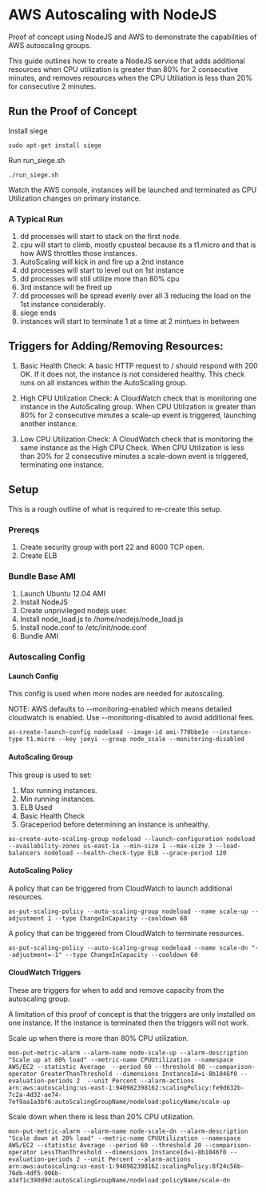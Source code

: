 # AWS Autoscaling with NodeJS

Proof of concept using NodeJS and AWS to demonstrate the capabilities of AWS autoscaling groups.

This guide outlines how to create a NodeJS service that adds additional resources when CPU utilization is greater than 80% for 2 consecutive minutes, and removes resources when the CPU Utiliation is less than 20% for consecutive 2 minutes.

## Run the Proof of Concept

Install siege
```
sudo apt-get install siege
```

Run run_siege.sh
```
./run_siege.sh
```

Watch the AWS console, instances will be launched and terminated as CPU Utilization changes on primary instance.

### A Typical Run

1. dd processes will start to stack on the first node.
2. cpu will start to climb, mostly cpusteal because its a t1.micro and that is how AWS throttles those instances.
3. AutoScaling will kick in and fire up a 2nd instance
4. dd processes will start to level out on 1st instance
5. dd processes will still utilize more than 80% cpu
6. 3rd instance will be fired up
7. dd processes will be spread evenly over all 3 reducing the load on the 1st instance considerably.
8. siege ends
9. instances will start to terminate 1 at a time at 2 mintues in between

## Triggers for Adding/Removing Resources:
1. Basic Health Check: A basic HTTP request to / should respond with 200 OK. If it does not, the instance is not considered healthy. This check runs on all instances within the AutoScaling group.

2. High CPU Utilization Check: A CloudWatch check that is monitoring one instance in the AutoScaling group. When CPU Utilization is greater than 80% for 2 consecutive minutes a scale-up event is triggered, launching another instance.

3. Low CPU Utilization Check: A CloudWatch check that is monitoring the same instance as the High CPU Check. When CPU Utilization is less than 20% for 2 consecutive minutes a scale-down event is triggered, terminating one instance.

## Setup

This is a rough outline of what is required to re-create this setup.

### Prereqs

1. Create security group with port 22 and 8000 TCP open.
2. Create ELB

### Bundle Base AMI

1. Launch Ubuntu 12.04 AMI
2. Install NodeJS
3. Create unprivileged nodejs user.
4. Install node_load.js to /home/nodejs/node_load.js
5. Install node.conf to /etc/init/node.conf
6. Bundle AMI

### Autoscaling Config

#### Launch Config

This config is used when more nodes are needed for autoscaling.

NOTE: AWS defaults to --monitoring-enabled which means detailed cloudwatch is enabled. Use --monitoring-disabled to avoid additional fees.

```
as-create-launch-config nodeload --image-id ami-770bbe1e --instance-type t1.micro --key joeyi --group node_scale --monitoring-disabled
```

#### AutoScaling Group

This group is used to set:

1. Max running instances.
2. Min running instances.
3. ELB Used
4. Basic Health Check
5. Graceperiod before determining an instance is unhealthy.

```
as-create-auto-scaling-group nodeload --launch-configuration nodeload --availability-zones us-east-1a --min-size 1 --max-size 3 --load-balancers nodeload --health-check-type ELB --grace-period 120
```

#### AutoScaling Policy

A policy that can be triggered from CloudWatch to launch additional resources.

```
as-put-scaling-policy --auto-scaling-group nodeload --name scale-up --adjustment 1 --type ChangeInCapacity --cooldown 60
```

A policy that can be triggered from CloudWatch to terminate resources.

```
as-put-scaling-policy --auto-scaling-group nodeload --name scale-dn "--adjustment=-1" --type ChangeInCapacity --cooldown 60
```

#### CloudWatch Triggers

These are triggers for when to add and remove capacity from the autoscaling group.

A limitation of this proof of concept is that the triggers are only installed on one instance. If the instance is terminated then the triggers will not work.


Scale up when there is more than 80% CPU utilization.

```
mon-put-metric-alarm --alarm-name node-scale-up --alarm-description "Scale up at 80% load" --metric-name CPUUtilization --namespace AWS/EC2 --statistic Average  --period 60 --threshold 80 --comparison-operator GreaterThanThreshold --dimensions InstanceId=i-8b1046f0 --evaluation-periods 2  --unit Percent --alarm-actions arn:aws:autoscaling:us-east-1:940982398162:scalingPolicy:fe9d632b-7c2a-4d32-ae74-7ef9aa1a3bf6:autoScalingGroupName/nodeload:policyName/scale-up
```

Scale down when there is less than 20% CPU utilization.

```
mon-put-metric-alarm --alarm-name node-scale-dn --alarm-description "Scale down at 20% load" --metric-name CPUUtilization --namespace AWS/EC2 --statistic Average --period 60 --threshold 20 --comparison-operator LessThanThreshold --dimensions InstanceId=i-8b1046f0 --evaluation-periods 2 --unit Percent --alarm-actions arn:aws:autoscaling:us-east-1:940982398162:scalingPolicy:8f24c56b-76db-4df5-906b-a34f1c390d9d:autoScalingGroupName/nodeload:policyName/scale-dn
```
